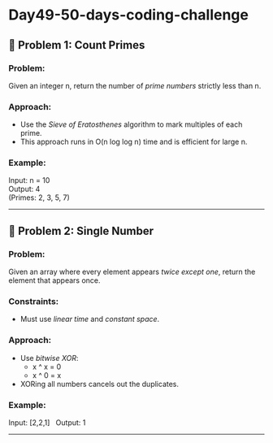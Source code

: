# Day49-50-days-coding-challenge

## 🚀 Problem 1: Count Primes

### Problem:
Given an integer n, return the number of *prime numbers* strictly less than n.

### Approach:
- Use the *Sieve of Eratosthenes* algorithm to mark multiples of each prime.
- This approach runs in O(n log log n) time and is efficient for large n.

### Example:
Input: n = 10  
Output: 4  
(Primes: 2, 3, 5, 7)

---

## 🧠 Problem 2: Single Number

### Problem:
Given an array where every element appears *twice except one*, return the element that appears once.

### Constraints:
- Must use *linear time* and *constant space*.

### Approach:
- Use *bitwise XOR*:
  - x ^ x = 0
  - x ^ 0 = x
- XORing all numbers cancels out the duplicates.

### Example:
Input: [2,2,1]  
Output: 1

---
